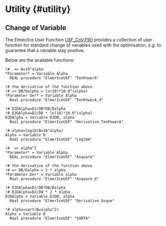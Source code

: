 # Utility {#utility}


## Change of Variable

The Elmer/Ice User Function [USF_CoV.F90](../../UserFunctions/USF_CoV.F90)
provides a collection of user function for standard change of variables used
with the optimisation, *e.g.* to guarantee that a variable stay positive.

Below are the available functions:

```
!#  => B=10^alpha
*Parameter* = Variable Alpha
  REAL procedure "ElmerIceUSF" "TenPowerA"

!# the derivative of the function above
!# => DB/Dalpha = ln(10)*10.0^(alpha)
*Parameter Der* = Variable Alpha
  Real procedure "ElmerIceUSF" "TenPowerA_d"

!# DJDAlpha=DJ/DB*DB/Dalpha
!# DJDAlpha=DJ/DB * ln(10)*10.0^(alpha)
DJDAlpha = Variable DJDB, alpha
  Real procedure "ElmerIceUSF" "Derivative_TenPowerA"

!# alpha=log10(B=10^alpha)
Alpha = Variable B
  Real procedure "ElmerIceUSF" "Log10A"

```

```
!#  => alpha^2
*Parameter* = Variable Alpha
  REAL procedure "ElmerIceUSF" "Asquare"

!# the derivative of the function above
!# => DB/Dalpha = 2 * alpha
*Parameter Der* = Variable alpha
  Real procedure "ElmerIceUSF" "Asquare_d"

!# DJDAlpha=DJ/DB*DB/Dalpha
!# DJDAlpha=DJ/DB * 2 * alpha
DJDAlpha = Variable DJDB, alpha
  Real procedure "ElmerIceUSF" "Derivative_Asque"

!# alpha=sqrt(B=alpha^2)
Alpha = Variable B
  Real procedure "ElmerIceUSF" "SQRTA"

```
